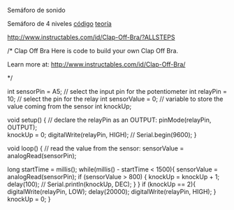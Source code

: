 Semáforo de sonido


Semáforo de 4 niveles
[código](https://github.com/tolbier/semaforo_ruido/tree/master/src/semaforo_ruido)
[teoría](http://www.korama.es/blog/semaforo-de-ruido-open-source/)

http://www.instructables.com/id/Clap-Off-Bra/?ALLSTEPS

/*
 Clap Off Bra
 Here is code to build your own Clap Off Bra.
 
 Learn more at:
 http://www.instructables.com/id/Clap-Off-Bra/
 
 */

int sensorPin = A5;    // select the input pin for the potentiometer
int relayPin = 10;      // select the pin for the relay
int sensorValue = 0;  // variable to store the value coming from the sensor
int knockUp;


void setup() {
  // declare the relayPin as an OUTPUT:
  pinMode(relayPin, OUTPUT);  
  knockUp = 0;
  digitalWrite(relayPin, HIGH); 
//  Serial.begin(9600);
}

void loop() {
  // read the value from the sensor:
  sensorValue = analogRead(sensorPin);    

 long startTime = millis();
 while(millis() - startTime < 1500){
      sensorValue = analogRead(sensorPin); 
       if (sensorValue > 800) {
        knockUp = knockUp + 1;
        delay(100);
       // Serial.println(knockUp, DEC); 
       } 
     }
  if (knockUp == 2){
   digitalWrite(relayPin, LOW); 
   delay(20000);
   digitalWrite(relayPin, HIGH); 
  }
  knockUp = 0;
}
